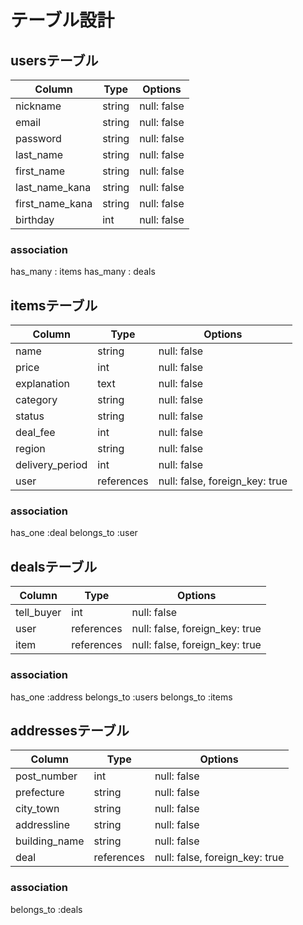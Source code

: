 # テーブル設計

## usersテーブル
| Column           | Type   | Options     |
| ---------------- | ------ | ----------- |
| nickname         | string | null: false |
| email            | string | null: false |
| password         | string | null: false |
| last_name        | string | null: false |
| first_name       | string | null: false |
| last_name_kana   | string | null: false |
| first_name_kana  | string | null: false |
| birthday         | int    | null: false |

### association
has_many : items
has_many : deals

## itemsテーブル

| Column          | Type       | Options                        |
| --------------- | ---------- | ------------------------------ |
| name            | string     | null: false                    |
| price           | int        | null: false                    |
| explanation     | text       | null: false                    |
| category        | string     | null: false                    |
| status          | string     | null: false                    |
| deal_fee        | int        | null: false                    |
| region          | string     | null: false                    |
| delivery_period | int        | null: false                    |
| user            | references | null: false, foreign_key: true |

### association
has_one    :deal
belongs_to :user

## dealsテーブル

| Column     | Type       | Options                        |
| ---------- | ---------- | ------------------------------ |
| tell_buyer | int        | null: false                    |
| user       | references | null: false, foreign_key: true |
| item       | references | null: false, foreign_key: true |

### association
has_one    :address
belongs_to :users
belongs_to :items

## addressesテーブル

| Column          | Type       | Options                        |
| --------------- | ---------- | ------------------------------ |
| post_number     | int        | null: false                    |
| prefecture      | string     | null: false                    |
| city_town       | string     | null: false                    |
| addressline     | string     | null: false                    |
| building_name   | string     | null: false                    |
| deal            | references | null: false, foreign_key: true |

### association
belongs_to :deals